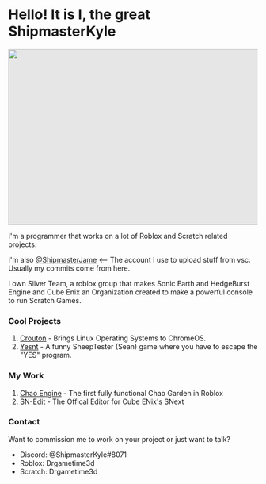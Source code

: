 # Hello! It is I, the great ShipmasterKyle

<img style="-webkit-user-select: none;margin: auto;cursor: zoom-in;background-color: hsl(0, 0%, 90%);transition: background-color 300ms;" src="https://cdn.discordapp.com/attachments/856572816308961285/962775704804655155/Profile.png" width="630" height="354">

I'm a programmer that works on a lot of Roblox and Scratch related projects.

I'm also [@ShipmasterJame](https://github.com/ShipmasterJame) <-- The account I use to upload stuff from vsc. Usually my commits come from here.

I own Silver Team, a roblox group that makes Sonic Earth and HedgeBurst Engine and Cube Enix an Organization created to make a powerful console to run Scratch Games. 

### Cool Projects
1. [Crouton](https://github.com/dnschneid/crouton) - Brings Linux Operating Systems to ChromeOS.
2. [Yesnt](https://github.com/SheepTester/yesnt) - A funny SheepTester (Sean) game where you have to escape the "YES" program.

### My Work
1. [Chao Engine](https://github.com/ShipmasterKyle/Chao-Engine) - The first fully functional Chao Garden in Roblox
2. [SN-Edit](https://github.com/Cube-Enix/sn-edit) - The Offical Editor for Cube ENix's SNext

### Contact
Want to commission me to work on your project or just want to talk?

- Discord: @ShipmasterKyle#8071
- Roblox: Drgametime3d
- Scratch: Drgametime3d
